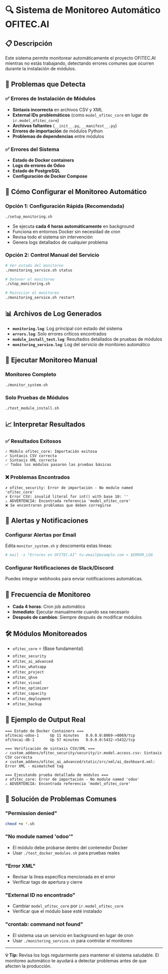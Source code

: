 # 🔍 Sistema de Monitoreo Automático OFITEC.AI

## 📋 Descripción
Este sistema permite monitorear automáticamente el proyecto OFITEC.AI mientras no estás trabajando, detectando errores comunes que ocurren durante la instalación de módulos.

## 🎯 Problemas que Detecta

### ✅ Errores de Instalación de Módulos
- **Sintaxis incorrecta** en archivos CSV y XML
- **External IDs problemáticos** (como `model_ofitec_core` en lugar de `ir.model_ofitec_core`)
- **Archivos faltantes** (`__init__.py`, `__manifest__.py`)
- **Errores de importación** de módulos Python
- **Problemas de dependencias** entre módulos

### ✅ Errores del Sistema
- **Estado de Docker containers**
- **Logs de errores de Odoo**
- **Estado de PostgreSQL**
- **Configuración de Docker Compose**

## 🚀 Cómo Configurar el Monitoreo Automático

### Opción 1: Configuración Rápida (Recomendada)
```bash
./setup_monitoring.sh
```
- Se ejecuta **cada 4 horas automáticamente** en background
- Funciona en entornos Docker sin necesidad de cron
- Revisa todo el sistema sin intervención
- Genera logs detallados de cualquier problema

### Opción 2: Control Manual del Servicio
```bash
# Ver estado del monitoreo
./monitoring_service.sh status

# Detener el monitoreo
./stop_monitoring.sh

# Reiniciar el monitoreo
./monitoring_service.sh restart
```

## 📊 Archivos de Log Generados

- **`monitoring.log`**: Log principal con estado del sistema
- **`errors.log`**: Solo errores críticos encontrados
- **`module_install_test.log`**: Resultados detallados de pruebas de módulos
- **`monitoring_service.log`**: Log del servicio de monitoreo automático

## 🔧 Ejecutar Monitoreo Manual

### Monitoreo Completo
```bash
./monitor_system.sh
```

### Solo Pruebas de Módulos
```bash
./test_module_install.sh
```

## 📈 Interpretar Resultados

### ✅ Resultados Exitosos
```
✓ Módulo ofitec_core: Importación exitosa
✓ Sintaxis CSV correcta
✓ Sintaxis XML correcta
✅ Todos los módulos pasaron las pruebas básicas
```

### ❌ Problemas Encontrados
```
✗ ofitec_security: Error de importación - No module named 'ofitec_core'
✗ Error CSV: invalid literal for int() with base 10: ''
⚠ ADVERTENCIA: Encontrada referencia 'model_ofitec_core'
❌ Se encontraron problemas que deben corregirse
```

## 🔔 Alertas y Notificaciones

### Configurar Alertas por Email
Edita `monitor_system.sh` y descomenta estas líneas:
```bash
# mail -s "Errores en OFITEC.AI" tu-email@example.com < $ERROR_LOG
```

### Configurar Notificaciones de Slack/Discord
Puedes integrar webhooks para enviar notificaciones automáticas.

## 🔄 Frecuencia de Monitoreo

- **Cada 4 horas**: Cron job automático
- **Inmediato**: Ejecutar manualmente cuando sea necesario
- **Después de cambios**: Siempre después de modificar módulos

## 🛠️ Módulos Monitoreados

- `ofitec_core` ⭐ (Base fundamental)
- `ofitec_security`
- `ofitec_ai_advanced`
- `ofitec_whatsapp`
- `ofitec_project`
- `ofitec_qhse`
- `ofitec_visual`
- `ofitec_optimizer`
- `ofitec_capacity`
- `ofitec_deployment`
- `ofitec_backup`

## 📝 Ejemplo de Output Real

```
=== Estado de Docker Containers ===
ofitecai-odoo-1     Up 11 minutes   0.0.0.0:8069->8069/tcp
ofitecai-db-1       Up 57 minutes   0.0.0.0:5432->5432/tcp

=== Verificación de sintaxis CSV/XML ===
✓ custom_addons/ofitec_security/security/ir.model.access.csv: Sintaxis CSV correcta
✗ custom_addons/ofitec_ai_advanced/static/src/xml/ai_dashboard.xml: Error XML - mismatched tag

=== Ejecutando prueba detallada de módulos ===
✗ ofitec_core: Error de importación - No module named 'odoo'
⚠ ADVERTENCIA: Encontrada referencia 'model_ofitec_core'
```

## 🚨 Solución de Problemas Comunes

### "Permission denied"
```bash
chmod +x *.sh
```

### "No module named 'odoo'"
- El módulo debe probarse dentro del contenedor Docker
- Usar `./test_docker_modules.sh` para pruebas reales

### "Error XML"
- Revisar la línea específica mencionada en el error
- Verificar tags de apertura y cierre

### "External ID no encontrado"
- Cambiar `model_ofitec_core` por `ir.model_ofitec_core`
- Verificar que el módulo base esté instalado

### "crontab: command not found"
- El sistema usa un servicio en background en lugar de cron
- Usar `./monitoring_service.sh` para controlar el monitoreo

---

**💡 Tip:** Revisa los logs regularmente para mantener el sistema saludable. El monitoreo automático te ayudará a detectar problemas antes de que afecten la producción.
